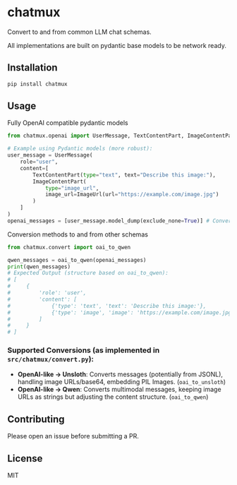 # chatmux

Convert to and from common LLM chat schemas.

All implementations are built on pydantic base models to be network ready.

## Installation

```bash
pip install chatmux
```

## Usage

Fully OpenAI compatible pydantic models
```python
from chatmux.openai import UserMessage, TextContentPart, ImageContentPart, ImageUrl

# Example using Pydantic models (more robust):
user_message = UserMessage(
    role="user",
    content=[
        TextContentPart(type="text", text="Describe this image:"),
        ImageContentPart(
            type="image_url",
            image_url=ImageUrl(url="https://example.com/image.jpg")
        )
    ]
)
openai_messages = [user_message.model_dump(exclude_none=True)] # Convert model to dict
```

Conversion methods to and from other schemas
```python
from chatmux.convert import oai_to_qwen

qwen_messages = oai_to_qwen(openai_messages)
print(qwen_messages)
# Expected Output (structure based on oai_to_qwen):
# [
#     {
#         'role': 'user',
#         'content': [
#             {'type': 'text', 'text': 'Describe this image:'},
#             {'type': 'image', 'image': 'https://example.com/image.jpg'}
#         ]
#     }
# ]
```

### Supported Conversions (as implemented in `src/chatmux/convert.py`):

*   **OpenAI-like -> Unsloth**: Converts messages (potentially from JSONL), handling image URLs/base64, embedding PIL Images. (`oai_to_unsloth`)
*   **OpenAI-like -> Qwen**: Converts multimodal messages, keeping image URLs as strings but adjusting the content structure. (`oai_to_qwen`)

## Contributing

Please open an issue before submitting a PR.

## License

MIT

